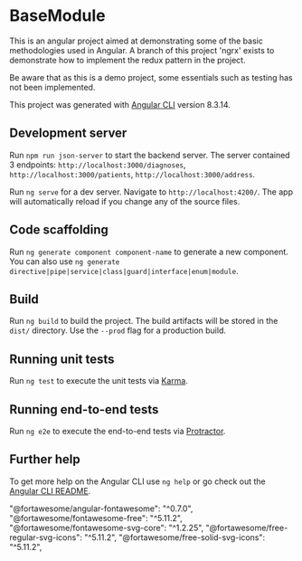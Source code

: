 # BaseModule

This is an angular project aimed at demonstrating some of the basic methodologies used in Angular.
A branch of this project 'ngrx' exists to demonstrate how to implement the redux pattern in the project.

Be aware that as this is a demo project, some essentials such as testing has not been implemented.


This project was generated with [Angular CLI](https://github.com/angular/angular-cli) version 8.3.14.

## Development server
Run `npm run json-server` to start the backend server. The server contained 3 endpoints: `http://localhost:3000/diagnoses`, `http://localhost:3000/patients`, `http://localhost:3000/address`.
 
Run `ng serve` for a dev server. Navigate to `http://localhost:4200/`. The app will automatically reload if you change any of the source files.

## Code scaffolding

Run `ng generate component component-name` to generate a new component. You can also use `ng generate directive|pipe|service|class|guard|interface|enum|module`.

## Build

Run `ng build` to build the project. The build artifacts will be stored in the `dist/` directory. Use the `--prod` flag for a production build.

## Running unit tests

Run `ng test` to execute the unit tests via [Karma](https://karma-runner.github.io).

## Running end-to-end tests

Run `ng e2e` to execute the end-to-end tests via [Protractor](http://www.protractortest.org/).

## Further help

To get more help on the Angular CLI use `ng help` or go check out the [Angular CLI README](https://github.com/angular/angular-cli/blob/master/README.md).


"@fortawesome/angular-fontawesome": "^0.7.0",
"@fortawesome/fontawesome-free": "^5.11.2",
"@fortawesome/fontawesome-svg-core": "^1.2.25",
"@fortawesome/free-regular-svg-icons": "^5.11.2",
"@fortawesome/free-solid-svg-icons": "^5.11.2",
